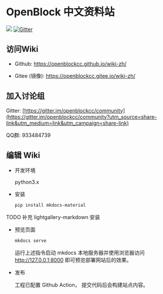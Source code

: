# OpenBlock 中文资料站

![](https://img.shields.io/github/workflow/status/openblockcc/wiki-zh/documentation) [![Gitter](https://badges.gitter.im/openblockcc/community.svg)](https://gitter.im/openblockcc/community?utm_source=badge&utm_medium=badge&utm_campaign=pr-badge)

## 访问Wiki

- Github: https://openblockcc.github.io/wiki-zh/

- Gitee (镜像): https://openblockcc.gitee.io/wiki-zh/

## 加入讨论组

Gitter: [https://gitter.im/openblockcc/community](https://gitter.im/openblockcc/community?utm_source=share-link&utm_medium=link&utm_campaign=share-link)

QQ群: 933484739

## 编辑 Wiki

- 开发环境

    python3.x

- 安装

    ```bash
    pip install mkdocs-material
    ```

TODO 补充 lightgallery-markdown 安装

- 预览页面

    ```bash
    mkdocs serve
    ```

    运行上述指令启动 mkdocs 本地服务器并使用浏览器访问 http://127.0.0.1:8000 即可预览部署网站后的效果。

- 发布

    工程已配置 Github Action， 提交代码后会构建站点内容。

